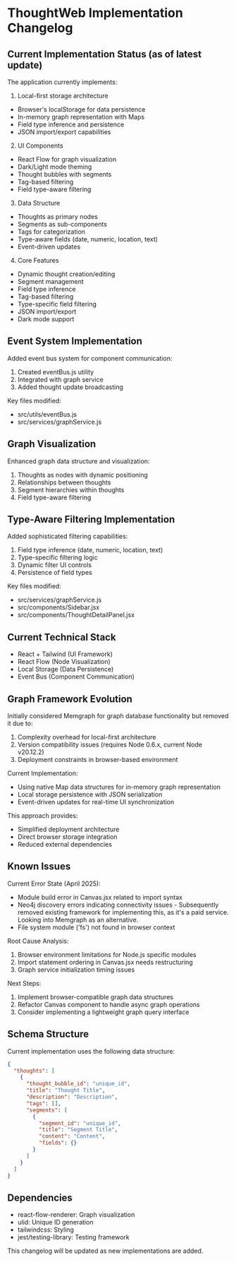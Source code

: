 
# ThoughtWeb Implementation Changelog

## Current Implementation Status (as of latest update)
The application currently implements:

1. Local-first storage architecture
- Browser's localStorage for data persistence
- In-memory graph representation with Maps
- Field type inference and persistence
- JSON import/export capabilities

2. UI Components
- React Flow for graph visualization
- Dark/Light mode theming
- Thought bubbles with segments
- Tag-based filtering
- Field type-aware filtering

3. Data Structure
- Thoughts as primary nodes
- Segments as sub-components
- Tags for categorization
- Type-aware fields (date, numeric, location, text)
- Event-driven updates

4. Core Features
- Dynamic thought creation/editing
- Segment management
- Field type inference
- Tag-based filtering
- Type-specific field filtering
- JSON import/export
- Dark mode support

## Event System Implementation
Added event bus system for component communication:

1. Created eventBus.js utility
2. Integrated with graph service
3. Added thought update broadcasting

Key files modified:
- src/utils/eventBus.js
- src/services/graphService.js

## Graph Visualization
Enhanced graph data structure and visualization:

1. Thoughts as nodes with dynamic positioning
2. Relationships between thoughts
3. Segment hierarchies within thoughts
4. Field type-aware filtering

## Type-Aware Filtering Implementation
Added sophisticated filtering capabilities:

1. Field type inference (date, numeric, location, text)
2. Type-specific filtering logic
3. Dynamic filter UI controls
4. Persistence of field types

Key files modified:
- src/services/graphService.js
- src/components/Sidebar.jsx
- src/components/ThoughtDetailPanel.jsx

## Current Technical Stack
- React + Tailwind (UI Framework)
- React Flow (Node Visualization)
- Local Storage (Data Persistence)
- Event Bus (Component Communication)

## Graph Framework Evolution
Initially considered Memgraph for graph database functionality but removed it due to:
1. Complexity overhead for local-first architecture
2. Version compatibility issues (requires Node 0.6.x, current Node v20.12.2)
3. Deployment constraints in browser-based environment

Current Implementation:
- Using native Map data structures for in-memory graph representation
- Local storage persistence with JSON serialization
- Event-driven updates for real-time UI synchronization

This approach provides:
- Simplified deployment architecture
- Direct browser storage integration
- Reduced external dependencies

## Known Issues
Current Error State (April 2025):
- Module build error in Canvas.jsx related to import syntax
- Neo4j discovery errors indicating connectivity issues - Subsequently removed existing framework for implementing this, as it's a paid service. Looking into Memgraph as an alternative.
- File system module ('fs') not found in browser context

Root Cause Analysis:
1. Browser environment limitations for Node.js specific modules
2. Import statement ordering in Canvas.jsx needs restructuring
3. Graph service initialization timing issues

Next Steps:
1. Implement browser-compatible graph data structures
2. Refactor Canvas component to handle async graph operations
3. Consider implementing a lightweight graph query interface

## Schema Structure
Current implementation uses the following data structure:

```json
{
  "thoughts": [
    {
      "thought_bubble_id": "unique_id",
      "title": "Thought Title",
      "description": "Description",
      "tags": [],
      "segments": [
        {
          "segment_id": "unique_id",
          "title": "Segment Title",
          "content": "Content",
          "fields": {}
        }
      ]
    }
  ]
}
```

## Dependencies
- react-flow-renderer: Graph visualization
- ulid: Unique ID generation
- tailwindcss: Styling
- jest/testing-library: Testing framework

This changelog will be updated as new implementations are added.
